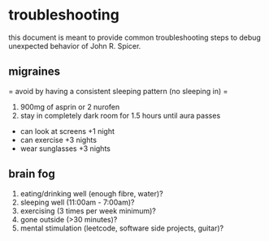# troubleshooting
this document is meant to provide common troubleshooting steps to debug
unexpected behavior of John R. Spicer.

## migraines
= avoid by having a consistent sleeping pattern (no sleeping in) =

1. 900mg of asprin or 2 nurofen
2. stay in completely dark room for 1.5 hours until aura passes

- can look at screens   +1 night
- can exercise          +3 nights
- wear sunglasses       +3 nights

## brain fog
1. eating/drinking well     (enough fibre, water)?
2. sleeping well            (11:00am - 7:00am)?
3. exercising               (3 times per week minimum)?
4. gone outside             (>30 minutes)?
5. mental stimulation       (leetcode, software side projects, guitar)?
